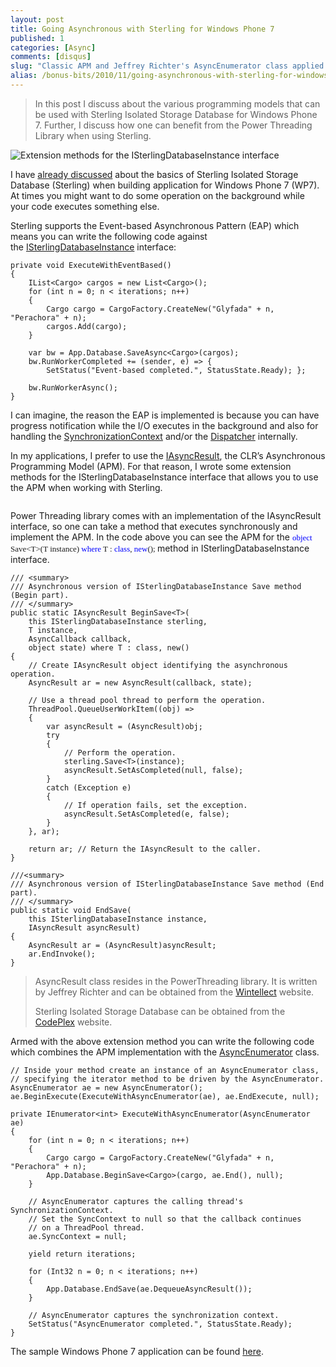 ```yaml
---
layout: post
title: Going Asynchronous with Sterling for Windows Phone 7
published: 1
categories: [Async]
comments: [disqus]
slug: "Classic APM and Jeffrey Richter's AsyncEnumerator class applied to Sterling NoSQL object-oriented database API."
alias: /bonus-bits/2010/11/going-asynchronous-with-sterling-for-windows-phone-7.html
---
```

<blockquote>
<p>In this post I discuss about the various programming models that can be used with Sterling Isolated Storage Database for Windows Phone 7. Further, I discuss how one can benefit from the Power Threading Library when using Sterling.</p>
</blockquote>

<p><img src="http://farm9.staticflickr.com/8376/8398554602_56f1f5bce8_o.png" alt="Extension methods for the ISterlingDatabaseInstance interface" /></p>

<p>I have <a href="http://www.nikosbaxevanis.com/bonus-bits/2010/11/testing-domain-driven-design-with-sterling-for-windows-phone-7.html" target="_blank" title="Testing Domain-Driven Design with Sterling for Windows Phone 7.">already discussed</a> about the basics of Sterling Isolated Storage Database (Sterling)&#0160;when building application for Windows Phone 7 (WP7). At times you might want to do some operation on the background while your code executes something else.</p>
<p>Sterling supports the&#0160;Event-based Asynchronous Pattern (EAP) which means you can write the following code against the&#0160;<a href="http://sterling.codeplex.com/SourceControl/changeset/view/68865#1253296" target="_blank" title="Wintellect.Sterling.ISterlingDatabaseInstance">ISterlingDatabaseInstance</a> interface:</p>

```
private void ExecuteWithEventBased()
{
    IList<Cargo> cargos = new List<Cargo>();
    for (int n = 0; n < iterations; n++)
    {
        Cargo cargo = CargoFactory.CreateNew("Glyfada" + n, "Perachora" + n);
        cargos.Add(cargo);
    }
 
    var bw = App.Database.SaveAsync<Cargo>(cargos);
    bw.RunWorkerCompleted += (sender, e) => {
        SetStatus("Event-based completed.", StatusState.Ready); };
 
    bw.RunWorkerAsync();
}
```

<p>I can imagine, the reason the EAP is implemented is because you can have progress notification while the I/O executes in the background and also for handling the <a href="http://msdn.microsoft.com/en-us/library/system.threading.synchronizationcontext.aspx" target="_blank" title="Provides the basic functionality for propagating a synchronization context in various synchronization models.">SynchronizationContext</a>&#0160;and/or the <a href="http://msdn.microsoft.com/en-us/library/system.windows.threading.dispatcher.aspx" target="_blank" title="Provides services for managing the queue of work items for a thread.">Dispatcher</a>&#0160;internally.</p>
<p>In my applications, I prefer to use the&#0160;<a href="http://msdn.microsoft.com/en-us/magazine/cc163467.aspx" target="_blank" title="Implementing the CLR Asynchronous Programming Model by Jeffrey Richter.">IAsyncResult</a>, the CLR’s Asynchronous Programming Model (APM). For that reason, I wrote some extension methods for the ISterlingDatabaseInstance interface that allows you to use the APM when working with Sterling.</p>

<p><img src="http://farm9.staticflickr.com/8324/8398554702_77b7df68b4_o.png" alt="" /></p>

<p>Power Threading library comes with an implementation of the IAsyncResult interface, so one can take a method that executes synchronously and implement the APM. In the code above you can see the APM for the&#0160;<span style="font-family: Consolas; font-size: 13px;"><span style="color: blue;">object</span> Save&lt;T&gt;(T instance) <span style="color: blue;">where</span> T : <span style="color: blue;">class</span>, <span style="color: blue;">new</span>();&#0160;</span>method in ISterlingDatabaseInstance interface.</p>

```
/// <summary>
/// Asynchronous version of ISterlingDatabaseInstance Save method (Begin part).
/// </summary>
public static IAsyncResult BeginSave<T>(
    this ISterlingDatabaseInstance sterling,
    T instance,
    AsyncCallback callback,
    object state) where T : class, new()
{
    // Create IAsyncResult object identifying the asynchronous operation.
    AsyncResult ar = new AsyncResult(callback, state);
 
    // Use a thread pool thread to perform the operation.
    ThreadPool.QueueUserWorkItem((obj) =>
    {
        var asyncResult = (AsyncResult)obj;
        try
        {
            // Perform the operation.
            sterling.Save<T>(instance);
            asyncResult.SetAsCompleted(null, false);
        }
        catch (Exception e)
        {
            // If operation fails, set the exception.
            asyncResult.SetAsCompleted(e, false);
        }
    }, ar);
 
    return ar; // Return the IAsyncResult to the caller.
}
 
///<summary>
/// Asynchronous version of ISterlingDatabaseInstance Save method (End part).
/// </summary>
public static void EndSave(
    this ISterlingDatabaseInstance instance,
    IAsyncResult asyncResult)
{
    AsyncResult ar = (AsyncResult)asyncResult;
    ar.EndInvoke();
}
```

<blockquote>
<p>AsyncResult class resides in the PowerThreading library. It is written by Jeffrey Richter and can be obtained from the&#0160;<a href="http://www.wintellect.com/" target="_blank" title="Wintellect is a nationally recognized consulting, training and debugging firm dedicated to helping companies build better software, faster through a concentration on .NET and Windows technologies.">Wintellect</a>&#0160;website.&#0160;</p>
<p>Sterling Isolated Storage Database can be obtained from the <a href="http://sterling.codeplex.com/" target="_blank" title="Sterling Isolated Storage Database with LINQ for Silverlight and Windows Phone 7.">CodePlex</a> website.</p>
</blockquote>
<p>Armed with the above extension method you can write the following code which combines the APM implementation with the <a href="http://msdn.microsoft.com/en-gb/magazine/cc546608.aspx" target="_blank" title="Simplified APM With The AsyncEnumerator by Jeffrey Richter.">AsyncEnumerator</a> class.</p>

```
// Inside your method create an instance of an AsyncEnumerator class,
// specifying the iterator method to be driven by the AsyncEnumerator.
AsyncEnumerator ae = new AsyncEnumerator();
ae.BeginExecute(ExecuteWithAsyncEnumerator(ae), ae.EndExecute, null);

private IEnumerator<int> ExecuteWithAsyncEnumerator(AsyncEnumerator ae)
{
    for (int n = 0; n < iterations; n++)
    {
        Cargo cargo = CargoFactory.CreateNew("Glyfada" + n, "Perachora" + n);
        App.Database.BeginSave<Cargo>(cargo, ae.End(), null);
    }
 
    // AsyncEnumerator captures the calling thread's SynchronizationContext.
    // Set the SyncContext to null so that the callback continues
    // on a ThreadPool thread.
    ae.SyncContext = null;
 
    yield return iterations;
 
    for (Int32 n = 0; n < iterations; n++)
    {
        App.Database.EndSave(ae.DequeueAsyncResult());
    }
 
    // AsyncEnumerator captures the synchronization context.
    SetStatus("AsyncEnumerator completed.", StatusState.Ready);
}
```

<p>The sample Windows Phone 7 application can be found <a href="https://github.com/moodmosaic/BonusBits.CodeSamples" target="_blank" title="BonusBits Blog source-code.">here</a>.</p>

